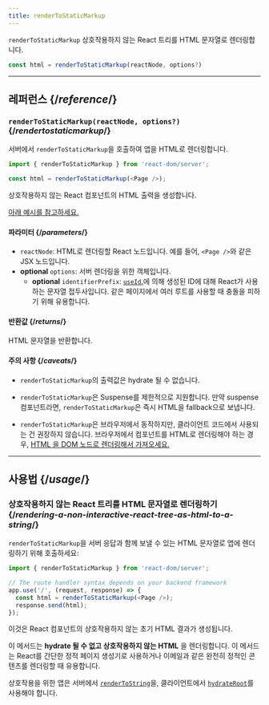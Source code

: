```yaml
---
title: renderToStaticMarkup
---
```


<Intro>

`renderToStaticMarkup` 상호작용하지 않는 React 트리를 HTML 문자열로 렌더링합니다.

```js
const html = renderToStaticMarkup(reactNode, options?)
```

</Intro>

<InlineToc />

---

## 레퍼런스 {/*reference*/}

### `renderToStaticMarkup(reactNode, options?)` {/*rendertostaticmarkup*/}

서버에서 `renderToStaticMarkup`을 호출하여 앱을 HTML로 렌더링합니다.

```js
import { renderToStaticMarkup } from 'react-dom/server';

const html = renderToStaticMarkup(<Page />);
```

상호작용하지 않는 React 컴포넌트의 HTML 출력을 생성합니다.

[아래 예시를 참고하세요.](#usage)

#### 파라미터 {/*parameters*/}

* `reactNode`: HTML로 렌더링할 React 노드입니다. 예를 들어, `<Page />`와 같은 JSX 노드입니다.
* **optional** `options`: 서버 렌더링을 위한 객체입니다.
  * **optional** `identifierPrefix`: [`useId`.](/reference/react/useId)에 의해 생성된 ID에 대해 React가 사용하는 문자열 접두사입니다. 같은 페이지에서 여러 루트를 사용할 때 충돌을 피하기 위해 유용합니다.
  
#### 반환값 {/*returns*/}

HTML 문자열을 반환합니다.

#### 주의 사항 {/*caveats*/}

* `renderToStaticMarkup`의 출력값은 hydrate 될 수 없습니다.

* `renderToStaticMarkup`은 Suspense를 제한적으로 지원합니다. 만약 suspense 컴포넌트라면, `renderToStaticMarkup`은 즉시 HTML을 fallback으로 보냅니다.

* `renderToStaticMarkup`은 브라우저에서 동작하지만, 클라이언트 코드에서 사용되는 건 권장하지 않습니다. 브라우저에서 컴포넌트를 HTML로 렌더링해야 하는 경우, [HTML 을 DOM 노드로 렌더링해서 가져오세요.](/reference/react-dom/server/renderToString#removing-rendertostring-from-the-client-code)

---

## 사용법 {/*usage*/}

### 상호작용하지 않는 React 트리를 HTML 문자열로 렌더링하기 {/*rendering-a-non-interactive-react-tree-as-html-to-a-string*/}

`renderToStaticMarkup`을 서버 응답과 함께 보낼 수 있는 HTML 문자열로 앱에 렌더링하기 위해 호출하세요:

```js {5-6}
import { renderToStaticMarkup } from 'react-dom/server';

// The route handler syntax depends on your backend framework
app.use('/', (request, response) => {
  const html = renderToStaticMarkup(<Page />);
  response.send(html);
});
```

이것은 React 컴포넌트의 상호작용하지 않는 초기 HTML 결과가 생성됩니다.

<Pitfall>

이 메서드는 **hydrate 될 수 없고 상호작용하지 않는 HTML** 을 렌더링합니다. 이 메서드는 React를 간단한 정적 페이지 생성기로 사용하거나 이메일과 같은 완전히 정적인 콘텐츠를 렌더링할 때 유용합니다.

상호작용을 위한 앱은 서버에서 [`renderToString`](/reference/react-dom/server/renderToString)을, 클라이언트에서 [`hydrateRoot`](/reference/react-dom/client/hydrateRoot)를 사용해야 합니다.

</Pitfall>
